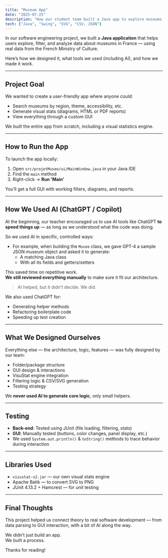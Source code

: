 ```yaml
---
title: "Museum App"
date: "2025-07-25"
description: "How our student team built a Java app to explore museums in France — using clean architecture, visual stats, and a little help from ChatGPT."
tech: ["Java", "Swing", "SVG", "CSV, JSON"]
---
```



In our software engineering project, we built a **Java application** that helps users explore, filter, and analyze data about museums in France — using real data from the French Ministry of Culture.

Here’s how we designed it, what tools we used (including AI), and how we made it work.

---

## Project Goal

We wanted to create a user-friendly app where anyone could:

- Search museums by region, theme, accessibility, etc.
- Generate visual stats (diagrams, HTML or PDF reports)
- View everything through a custom GUI

We built the entire app from scratch, including a visual statistics engine.

---

## How to Run the App

To launch the app locally:

1. Open `src/projetMusee/ui/MainWindow.java` in your Java IDE
2. Find the `main` method
3. Right-click → **Run 'Main'**

You’ll get a full GUI with working filters, diagrams, and reports.

---

## How We Used AI (ChatGPT / Copilot)

At the beginning, our teacher encouraged us to use AI tools like ChatGPT **to speed things up** — as long as we understood what the code was doing.

So we used AI in specific, controlled ways:
- For example, when building the `Musee` class, we gave GPT-4 a sample JSON museum object and asked it to generate:
  - A matching Java class
  - With all its fields and getters/setters

This saved time on repetitive work.  
**We still reviewed everything manually** to make sure it fit our architecture.

> AI helped, but it didn’t decide. We did.

We also used ChatGPT for:
- Generating helper methods
- Refactoring boilerplate code
- Speeding up test creation

---

## What We Designed Ourselves

Everything else — the architecture, logic, features — was fully designed by our team:

- Folder/package structure
- GUI design & interactions
- VisuStat engine integration
- Filtering logic & CSV/SVG generation
- Testing strategy

We **never used AI to generate core logic**, only small helpers.

---

## Testing

- **Back-end**: Tested using JUnit (file loading, filtering, stats)
- **GUI**: Manually tested (buttons, color changes, panel display, etc.)
- We used `System.out.println()` & `toString()` methods to trace behavior during interaction

---

## Libraries Used

- `vizustat-v2.jar` — our own visual stats engine
- Apache Batik — to convert SVG to PNG
- JUnit 4.13.2 + Hamcrest — for unit testing

---

## Final Thoughts

This project helped us connect theory to real software development — from data parsing to GUI interaction, with a bit of AI along the way.

We didn’t just build an app.  
We built a process.

Thanks for reading!